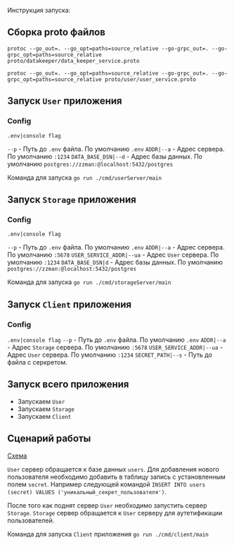 Инструкция запуска:

## Сборка proto файлов

`protoc --go_out=. --go_opt=paths=source_relative --go-grpc_out=. --go-grpc_opt=paths=source_relative proto/datakeeper/data_keeper_service.proto`

`protoc --go_out=. --go_opt=paths=source_relative --go-grpc_out=. --go-grpc_opt=paths=source_relative proto/user/user_service.proto`

## Запуск `User` приложения

### Config

`.env|console flag`

`--p` - Путь до `.env` файла. По умолчанию `.env`
`ADDR|--a` - Адрес сервера. По умолчанию `:1234`
`DATA_BASE_DSN|--d` - Адрес базы данных. По умолчанию `postgres://zzman:@localhost:5432/postgres`

Команда для запуска `go run ./cmd/userServer/main`

## Запуск `Storage` приложения

### Config

`.env|console flag`

`--p` - Путь до `.env` файла. По умолчанию `.env`
`ADDR|--a` - Адрес сервера. По умолчанию `:5678`
`USER_SERVICE_ADDR|--ua` - Адрес `User` сервера. По умолчанию `:1234`
`DATA_BASE_DSN|d` - Адрес базы данных. По умолчанию `postgres://zzman:@localhost:5432/postgres`

Команда для запуска `go run ./cmd/storageServer/main`

## Запуск `Client` приложения

### Config

`.env|console flag`
`--p` - Путь до `.env` файла. По умолчанию `.env`
`ADDR|--a` - Адрес `Storage` сервера. По умолчанию `:5678`
`USER_SERVICE_ADDR|--ua` - Адрес `User` сервера. По умолчанию `:1234`
`SECRET_PATH|--s` - Путь до файла с серкретом.

## Запуск всего приложения

-   Запускаем `User`
-   Запускаем `Storage`
-   Запускаем `Client`

## Сценарий работы

[Cхема](Model.jpg)

`User` сервер обращается к базе данных `users`.
Для добавления нового пользователя необходимо добавить в таблицу запись с установленным полем `secret`.
Например следующей командой `INSERT INTO users (secret) VALUES ('уникальный_секрет_пользователя')`.

После того как поднят сервер `User` необходимо запустить сервер `Storage`.
`Storage` сервер обращается к `User` серверу для аутетификации пользователей.

Команда для запуска `Client` приложения `go run ./cmd/client/main`
